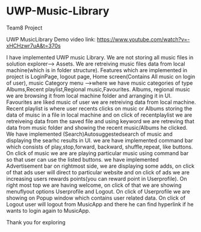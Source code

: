 # UWP-Music-Library
Team8 Project

UWP MusicLibrary Demo video link: https://www.youtube.com/watch?v=-xHCHzwr7uA&t=370s

 I have implemented UWP music Library. We are not storing all music files in solution explorer--> Assets. We are retreiving music files data from local machine(which is in folder structure). 
Features which are implemented in project is LoginPage, logout page, Home screen(Contains All music on login of user), music Category menu -->where we have music categories of type Albums,Recent playlist,Regional music,Favourites. 
Albums, regional music we are browsing it from local machine folder and arranging it in UI. Favourites are liked music of user we are retreiving data from local machine. Recent playlist is where user recents clicks on music or Albums storing the data of muisc in a file in local machine and on click of recentplaylist we are retreiveing data from the saved file and using keyword we are retreving that data from music folder and showing the recent music/Albums he clicked. 
We have implemented (Search)Autosuggestedsearch of music and displaying the searhc results in UI.
we are have implemented command bar which consists of play,stop,forward, backward, shuffle,repeat, like buttons. On click of music we are
are playing particular music using command bar so that user can use the listed buttons.
we have implemented Advertisement bar on rightmost side, we are displaying some adds, on click of that ads user will direct to particular website and on click of ads we are increasing users rewards points(you can reward point in Userprofile).
On right most top we are having welcome, on click of that we are showing menuflyout options Userprofile and Logout. On click of Userprofile we are showing on Popup window which contains user related data. On click of Logout user will logout from MusicApp and there he can find hyperlink if he wants to login again to MusicApp.


Thank you for exploring
